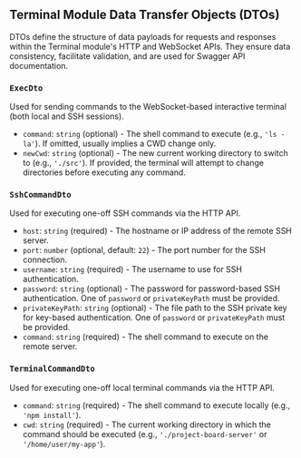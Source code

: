 ## Terminal Module Data Transfer Objects (DTOs)

DTOs define the structure of data payloads for requests and responses within the Terminal module's HTTP and WebSocket APIs. They ensure data consistency, facilitate validation, and are used for Swagger API documentation.

### `ExecDto`

Used for sending commands to the WebSocket-based interactive terminal (both local and SSH sessions).

- `command`: `string` (optional) - The shell command to execute (e.g., `'ls -la'`). If omitted, usually implies a CWD change only.
- `newCwd`: `string` (optional) - The new current working directory to switch to (e.g., `'./src'`). If provided, the terminal will attempt to change directories before executing any command.

### `SshCommandDto`

Used for executing one-off SSH commands via the HTTP API.

- `host`: `string` (required) - The hostname or IP address of the remote SSH server.
- `port`: `number` (optional, default: `22`) - The port number for the SSH connection.
- `username`: `string` (required) - The username to use for SSH authentication.
- `password`: `string` (optional) - The password for password-based SSH authentication. One of `password` or `privateKeyPath` must be provided.
- `privateKeyPath`: `string` (optional) - The file path to the SSH private key for key-based authentication. One of `password` or `privateKeyPath` must be provided.
- `command`: `string` (required) - The shell command to execute on the remote server.

### `TerminalCommandDto`

Used for executing one-off local terminal commands via the HTTP API.

- `command`: `string` (required) - The shell command to execute locally (e.g., `'npm install'`).
- `cwd`: `string` (required) - The current working directory in which the command should be executed (e.g., `'./project-board-server'` or `'/home/user/my-app'`).
